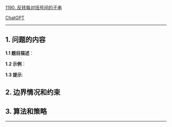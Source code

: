 [1190. 反转每对括号间的子串](https://leetcode.cn/problems/reverse-substrings-between-each-pair-of-parentheses)

[ChatGPT](chat.openai.com)

---

## 1. 问题的内容
**1.1 题目描述**：

**1.2 示例**：

**1.3 提示**:

## 2. 边界情况和约束


## 3. 算法和策略

---

